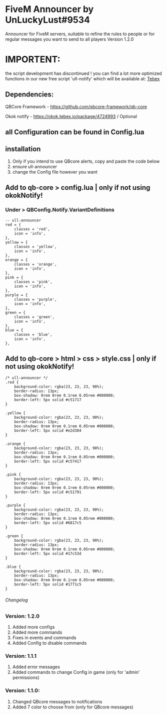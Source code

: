 # FiveM Announcer by UnLuckyLust#9534
Announcer for FiveM servers, suitable to refine the rules to people or for regular messages you want to send to all players
Version 1.2.0

# IMPORTENT:
the script development has discontinued ! 
you can find a lot more optimized functions in our new free script 'ull-notify' which will be available at: [Tebex](https://unluckylust.tebex.io)

## Dependencies:
QBCore Framework - https://github.com/qbcore-framework/qb-core

Okok notify - https://okok.tebex.io/package/4724993  /  Optional

## all Configuration can be found in Config.lua

## installation
1. Only if you intend to use QBcore alerts, copy and paste the code below
2. ensure ull-announcer
3. change the Config file however you want

## Add to qb-core > config.lua   |   only if not using okokNotify!
### Under > QBConfig.Notify.VariantDefinitions 
    -- ull-announcer
    red = {
        classes = 'red',
        icon = 'info',
    },
    yellow = {
        classes = 'yellow',
        icon = 'info',
    },
    orange = {
        classes = 'orange',
        icon = 'info',
    },
    pink = {
        classes = 'pink',
        icon = 'info',
    },
    purple = {
        classes = 'purple',
        icon = 'info',
    },
    green = {
        classes = 'green',
        icon = 'info',
    },
    blue = {
        classes = 'blue',
        icon = 'info',
    },

## Add to qb-core > html > css > style.css   |   only if not using okokNotify!
    /* ull-announcer */
    .red {
        background-color: rgba(23, 23, 23, 90%);
        border-radius: 13px;
        box-shadow: 0rem 0rem 0.1rem 0.05rem #000000;
        border-left: 5px solid #c51717
    }

    .yellow {
        background-color: rgba(23, 23, 23, 90%);
        border-radius: 13px;
        box-shadow: 0rem 0rem 0.1rem 0.05rem #000000;
        border-left: 5px solid #e2d304
    }

    .orange {
        background-color: rgba(23, 23, 23, 90%);
        border-radius: 13px;
        box-shadow: 0rem 0rem 0.1rem 0.05rem #000000;
        border-left: 5px solid #c57417
    }

    .pink {
        background-color: rgba(23, 23, 23, 90%);
        border-radius: 13px;
        box-shadow: 0rem 0rem 0.1rem 0.05rem #000000;
        border-left: 5px solid #c51791
    }

    .purple {
        background-color: rgba(23, 23, 23, 90%);
        border-radius: 13px;
        box-shadow: 0rem 0rem 0.1rem 0.05rem #000000;
        border-left: 5px solid #6817c5
    }

    .green {
        background-color: rgba(23, 23, 23, 90%);
        border-radius: 13px;
        box-shadow: 0rem 0rem 0.1rem 0.05rem #000000;
        border-left: 5px solid #17c53d
    }

    .blue {
        background-color: rgba(23, 23, 23, 90%);
        border-radius: 13px;
        box-shadow: 0rem 0rem 0.1rem 0.05rem #000000;
        border-left: 5px solid #1771c5
    }

###### Changelog ######

### Version: 1.2.0
1. Added more configs
2. Added more commands
2. Fixes in events and commands
3. Added Config to disable commands

### Version: 1.1.1
1. Added error messages
2. Added commands to change Config in game (only for 'admin' permissions)

### Version: 1.1.0:
1. Changed QBcore messages to notifications 
2. Added 7 color to choose from (only for QBcore messages) 

